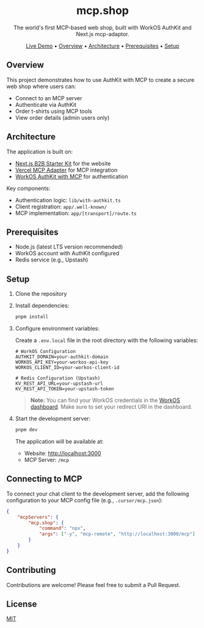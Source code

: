 <p align="center">
  <h1 align="center">mcp.shop</h1>
</p>

<p align="center">
  The world's first MCP-based web shop, built with WorkOS AuthKit and Next.js mcp-adaptor.
</p>

<p align="center">
  <a href="https://mcp.shop/">Live Demo</a> • <a href="#overview">Overview</a> • <a href="#architecture">Architecture</a> • <a href="#prerequisites">Prerequisites</a> • <a href="#setup">Setup</a>
</p>

## Overview

This project demonstrates how to use AuthKit with MCP to create a secure web shop where users can:
- Connect to an MCP server
- Authenticate via AuthKit
- Order t-shirts using MCP tools
- View order details (admin users only)

## Architecture

The application is built on:
- [Next.js B2B Starter Kit](https://workos.com/blog/nextjs-b2b-starter-kit) for the website
- [Vercel MCP Adapter](https://github.com/vercel/mcp-adapter) for MCP integration
- [WorkOS AuthKit with MCP](https://workos.com/docs/user-management/mcp) for authentication

Key components:
- Authentication logic: `lib/with-authkit.ts`
- Client registration: `app/.well-known/`
- MCP implementation: `app/[transport]/route.ts`

## Prerequisites

- Node.js (latest LTS version recommended)
- WorkOS account with AuthKit configured
- Redis service (e.g., Upstash)

## Setup

1. Clone the repository
2. Install dependencies:
   ```bash
   pnpm install
   ```

3. Configure environment variables:
   
   Create a `.env.local` file in the root directory with the following variables:

   ```env
   # WorkOS Configuration
   AUTHKIT_DOMAIN=your-authkit-domain
   WORKOS_API_KEY=your-workos-api-key
   WORKOS_CLIENT_ID=your-workos-client-id

   # Redis Configuration (Upstash)
   KV_REST_API_URL=your-upstash-url
   KV_REST_API_TOKEN=your-upstash-token
   ```

   > **Note:** You can find your WorkOS credentials in the [WorkOS dashboard](https://workos.com/docs/user-management/vanilla/nodejs/1-configure-your-project). Make sure to set your redirect URI in the dashboard.

4. Start the development server:
   ```bash
   pnpm dev
   ```

   The application will be available at:
   - Website: [http://localhost:3000](http://localhost:3000)
   - MCP Server: `/mcp`

## Connecting to MCP

To connect your chat client to the development server, add the following configuration to your MCP config file (e.g., `.cursor/mcp.json`):

```json
{
    "mcpServers": {
        "mcp.shop": {
            "command": "npx",
            "args": ["-y", "mcp-remote", "http://localhost:3000/mcp"]
        }
    }
}
```

## Contributing

Contributions are welcome! Please feel free to submit a Pull Request.

## License

[MIT](LICENSE)
